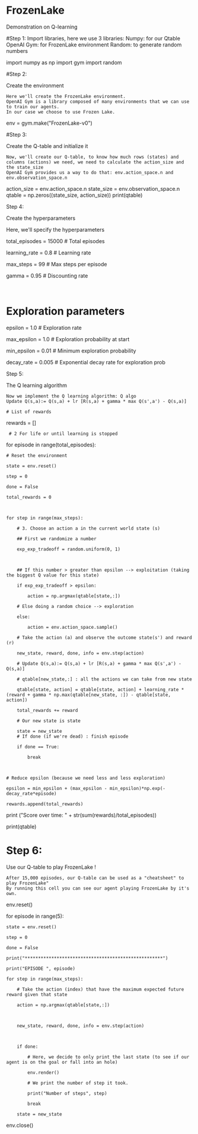 # FrozenLake
Demonstration on Q-learning


#Step 1:
Import libraries, here we use 3 libraries:
Numpy: for our Qtable OpenAI Gym: for FrozenLake environment Random: to generate random numbers

import numpy as np
import gym
import random

#Step 2:

 Create the environment

    Here we'll create the FrozenLake environment.
    OpenAI Gym is a library composed of many environments that we can use to train our agents.
    In our case we choose to use Frozen Lake.

env = gym.make("FrozenLake-v0")

#Step 3:

Create the Q-table and initialize it

    Now, we'll create our Q-table, to know how much rows (states) and columns (actions) we need, we need to calculate the action_size and the state_size
    OpenAI Gym provides us a way to do that: env.action_space.n and env.observation_space.n

action_size = env.action_space.n
state_size = env.observation_space.n
qtable = np.zeros((state_size, action_size))
print(qtable)

Step 4:

Create the hyperparameters

Here, we'll specify the hyperparameters

total_episodes = 15000        # Total episodes

learning_rate = 0.8           # Learning rate

max_steps = 99                # Max steps per episode

gamma = 0.95                  # Discounting rate

​

# Exploration parameters

epsilon = 1.0                 # Exploration rate

max_epsilon = 1.0             # Exploration probability at start

min_epsilon = 0.01            # Minimum exploration probability 

decay_rate = 0.005             # Exponential decay rate for exploration prob

Step 5:

The Q learning algorithm

    Now we implement the Q learning algorithm: Q algo
    Update Q(s,a):= Q(s,a) + lr [R(s,a) + gamma * max Q(s',a') - Q(s,a)]

    # List of rewards

rewards = []

     # 2 For life or until learning is stopped

for episode in range(total_episodes):

    # Reset the environment

    state = env.reset()

    step = 0

    done = False

    total_rewards = 0

    

    for step in range(max_steps):

        # 3. Choose an action a in the current world state (s)

        ## First we randomize a number

        exp_exp_tradeoff = random.uniform(0, 1)

        

        ## If this number > greater than epsilon --> exploitation (taking the biggest Q value for this state)

        if exp_exp_tradeoff > epsilon:

            action = np.argmax(qtable[state,:])

        # Else doing a random choice --> exploration

        else:

            action = env.action_space.sample()

        # Take the action (a) and observe the outcome state(s') and reward (r)

        new_state, reward, done, info = env.step(action)

        # Update Q(s,a):= Q(s,a) + lr [R(s,a) + gamma * max Q(s',a') - Q(s,a)]

        # qtable[new_state,:] : all the actions we can take from new state

        qtable[state, action] = qtable[state, action] + learning_rate * (reward + gamma * np.max(qtable[new_state, :]) - qtable[state, action])

        total_rewards += reward
        
        # Our new state is state

        state = new_state
        # If done (if we're dead) : finish episode

        if done == True: 

            break

        

    # Reduce epsilon (because we need less and less exploration)

    epsilon = min_epsilon + (max_epsilon - min_epsilon)*np.exp(-decay_rate*episode) 

    rewards.append(total_rewards)

print ("Score over time: " +  str(sum(rewards)/total_episodes))

print(qtable)


# Step 6:

Use our Q-table to play FrozenLake !

    After 15,000 episodes, our Q-table can be used as a "cheatsheet" to play FrozenLake"
    By running this cell you can see our agent playing FrozenLake by it's own.

env.reset()


for episode in range(5):

    state = env.reset()

    step = 0

    done = False

    print("****************************************************")

    print("EPISODE ", episode)

    for step in range(max_steps):        

        # Take the action (index) that have the maximum expected future reward given that state

        action = np.argmax(qtable[state,:])

        

        new_state, reward, done, info = env.step(action)

        

        if done:

            # Here, we decide to only print the last state (to see if our agent is on the goal or fall into an hole)

            env.render()

            # We print the number of step it took.

            print("Number of steps", step)

            break

        state = new_state

env.close()
